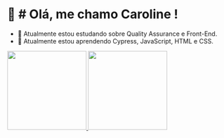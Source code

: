# 👋 # Olá, me chamo Caroline !


- 🔭 Atualmente estou estudando sobre Quality Assurance e Front-End.
- 🌱 Atualmente estou aprendendo Cypress, JavaScript, HTML e CSS.



<div>
<a href="https://github.com/carolnaomy">
<img loading="lazy" height="180em" src="https://github-readme-stats.vercel.app/api/top-langs/?username=carolnaomy&layout=compact&langs_count=7&theme=dracula"/>
<img loading="lazy" height="180em" src="https://github-readme-stats.vercel.app/api?username=carolnaomy&show_icons=true&theme=dracula&include_all_commits=true&count_private=true"/>
</div>


